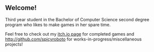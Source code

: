 ## Welcome!

Third year student in the Bachelor of Computer Science second degree program who likes to make games in her spare time.

Feel free to check out my [itch.io page](http://spicyroboto.itch.io) for completed games and <http://github.com/spicyroboto> for works-in-progress/miscellaneous projects!
